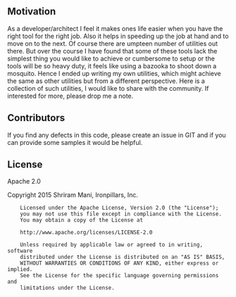 ## Motivation

As a developer/architect I feel it makes ones life easier when you have the right tool for the right job. Also it helps in speeding up the job at hand and to move on to the next. Of course there are umpteen number of utilities out there. But over the course I have found that some of these tools lack the simplest thing you would like to achieve or cumbersome to setup or the tools will be so heavy duty, it feels like using a bazooka to shoot down a mosquito. Hence I ended up writing my own utilities, which might achieve the same as other utilities but from a different perspective. Here is a collection of such utilities, I would like to share with the community. If interested for more, please drop me a note.


## Contributors

If you find any defects in this code, please create an issue in GIT and if you can provide some samples it would be helpful.

## License

Apache 2.0

Copyright 2015 Shriram Mani, Ironpillars, Inc.

        Licensed under the Apache License, Version 2.0 (the "License");
        you may not use this file except in compliance with the License.
        You may obtain a copy of the License at

        http://www.apache.org/licenses/LICENSE-2.0

        Unless required by applicable law or agreed to in writing, software
        distributed under the License is distributed on an "AS IS" BASIS,
        WITHOUT WARRANTIES OR CONDITIONS OF ANY KIND, either express or implied.
        See the License for the specific language governing permissions and
        limitations under the License.
